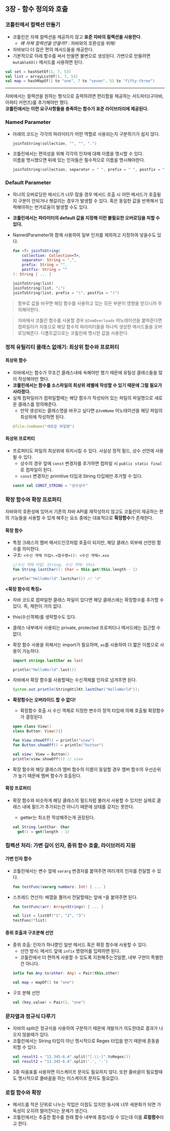 ## 3장 - 함수 정의와 호출

### 코틀린에서 컬렉션 만들기

- 코틀린은 자체 컬렉션을 제공하지 않고 **표준 자바의 컬렉션을 사용한다**.
    - _왜 자체 컬렉션을 안쓸까?_ : 자바와의 호환성을 위해!
- 자바보다 더 많은 편의 메서드들을 제공한다.
- 기본적으로 아래 함수를 써서 만들면 불변으로 생성된다. 가변으로 만들려면 `mutableXX()` 메서드를 사용하면 된다.

```kotlin
val set = hashSetOf(1, 7, 53)
val list = arrayListOf(1, 7, 53)
val map = hashMapOf(1 to "one", 7 to "seven", 53 to "fifty-three")
```

---

자바에서는 컬렉션을 원하는 형식으로 출력하려면 편리함을 제공하는 서드파티(구아바, 아파티 커먼즈)를 추가해야만 했다.  
  **코틀린에서는 이런 요구사항들을 충족하는 함수가 표준 라이브러리에 제공된다.**

### Named Parameter

- 아래의 코드는 각각의 파라미터가 어떤 역할로 사용되는지 구분하기가 쉽지 않다.
  ```kotlin
  joinToString(collection, "", "", ".")
  ```

- 코틀린에서는 편의성을 위해 각각의 인자에 대해 이름을 명시할 수 있다.  
  이름을 명시했으면 뒤에 있는 인자들은 필수적으로 이름을 명시해야한다.

  ```kotlin
  joinToString(collection, separator = " ", prefix = " ", postfix = "." )
  ```

### Default Parameter
- 하나의 오버로딩한 메서드가 너무 많을 경우 메서드 호출 시 어떤 메서드가 호출될지 구분이 안되거나 헷갈리는 경우가 발생할 수 있다.
  혹은 동일한 값을 반복해서 입력해야하는 번거로움이 발생할 수도 있다.
- **코틀린에서는 파라미터의 default 값을 지정해 이런 불필요한 오버로딩을 피할 수 있다.**
- NamedParameter와 함께 사용하여 일부 인자를 제외하고 지정하여 넣을수도 있다.

  ```kotlin
  fun <T> joinToString(
      collection: Collection<T>,
      separator: String = ",",
      prefix: String = "",
      postfix: String = ""
  ): String { ... }
  
  joinToString(list)
  joinToString(list, ";")
  joinToString(list, prefix = "(", postfix = ")")
  ```
> 함부로 값을 바꾸면 해당 함수를 사용하고 있는 모든 부분이 영향을 받으니까 주의해야한다.

> 자바에서 코틀린 함수를 사용할 경우 `@JvmOverloads` 어노테이션을 붙여준다면 컴파일러가 자동으로 해당 함수의 파라미터들을 하나씩 생성한 메서드들을 오버로딩해준다. 디폴트값으로는 코틀린에 명시한 값을 사용한다. 

### 정적 유틸리티 클래스 없애기: 최상위 함수와 프로퍼티

#### 최상위 함수

- 자바에서는 함수가 무조건 클래스내에 속해야만 했기 때문에 유틸성 클래스들을 많이 작성해야만 했다.
- **코틀린에서는 함수를 소스파일의 최상위 레벨에 작성할 수 있기 때문에 그럴 필요가 사라졌다.**
- 실제 컴파일러가 컴파일할때는 해당 함수가 작성되어 있는 파일의 파일명으로 새로운 클래스를 정의해준다.
  - 만약 생성되는 클래스명을 바꾸고 싶다면 `@JvmName` 어노테이션을 해당 파일의 최상위에 작성하면 된다.
  ```kotlin
  @file:JvmName("새로운 파일명")
  ```

#### 최상위 프로퍼티

- 프로퍼티도 파일의 최상위에 위치시킬 수 있다. 사실상 정적 필드, 상수 선언에 사용될 수 있다.
  - 상수의 경우 앞에 `const` 변경자를 추가하면 컴파일 시 `public static final`로 컴파일이 된다.
  - `const` 변경자는 primitive 타입과 String 타입에만 추가할 수 있다.
  ```kotlin
  const val CONST_STRING = "상수상수"
  ```

### 확장 함수와 확장 프로퍼티

자바와의 호환성에 있어서 기존의 자바 API를 재작성하지 않고도 코틀린이 제공하는 편의 기능들을 사용할 수 있게 해주는 요소 중에는 대표적으로 **확장함수**가 존재한다.

#### 확장 함수

- 특정 크래스의 멤버 메서드인것처럼 호출이 되지만, 해당 클래스 외부에 선언된 함수를 의미한다.
- 구조: `<수신 객체 타입>.<함수명>(): <수신 객체>.xxx`
  ```kotlin
  //수신 객체 타입: String, 수신 객체: this
  fun String.lastChar(): Char = this.get(this.length - 1)
  
  println("HelloWorld".lastchar()) // "d"
  ```

**<확장 함수의 특징>**
- 자바 코드로 컴파일한 클래스 파일이 있다면 해당 클래스에는 확장함수를 추가할 수 있다. 즉, 제한이 거의 없다.
- this(수신객체)를 생략할수도 있다.
- 클래스 내부에서 사용되는 private, protected 프로퍼티나 메서드에는 접근할 수 없다.
- 확장 함수 사용을 위해서는 import가 필요하며, `as`를 사용하여 더 짧은 이름으로 사용이 가능하다.
  ```kotlin
  import strings.lastChar as last
  
  println("HelloWorld".last())
  ```

- 자바에서 확장 함수를 사용할때는 수신객체를 인자로 넘겨주면 된다.
  ```java
  System.out.println(StringUtilKt.lastChar("HelloWorld"));
  ```

- **확장함수는 오버라이드 할 수 없다!**
  - 확장함수 호출 시 수신 객체로 지정한 변수의 정적 타입에 의해 호출될 확장함수가 결정된다.
  ```kotlin
  open class View()
  class Button: View(){}
  
  fun View.showOff() = println("view")
  fun Button.showOff() = println("button")
  
  val view: View = Button()
  println(view.showOff()) // view
  ```

- 확장 함수와 해당 클래스의 멤버 함수의 이름이 동일할 경우 멤버 함수의 우선순위가 높기 때문에 멤버 함수가 호출된다.


#### 확장 프로퍼티

- 확장 함수와 비슷하게 해당 클래스의 필드처럼 불러서 사용할 수 있지만 실제로 클래스 내에 필드가 추가되는건 아니기 때문에 상태를 갖지는 못한다.
  - getter는 최소한 작성해주는게 권장된다.

  ```kotlin
  val String.lastChar: Char
    get() = get(length - 1)
  ```

### 컬렉션 처리: 가변 길이 인자, 중위 함수 호출, 라이브러리 지원

#### 가변 인자 함수

- 코틀린에서는 변수 앞에 `vararg` 변경자를 붙여주면 여러개의 인자를 전달할 수 있다.
  ```kotlin
  fun testFunc(vararg numbers: Int) { ... }
  ```
- 스프레드 연산자: 배열을 풀어서 전달할때는 앞에 `*`을 붙여주면 된다.
  ```kotlin
  fun testFunc(arr: Array<String>) { ... }
  
  val list = listOf("1", "2", "3")
  testFunc(*list)
  ```

#### 중위 호출과 구조분해 선언

- 중위 호출: 인자가 하나뿐인 일반 메서드 혹은 확장 함수에 사용할 수 있다.
  - 선언 방식: 메서드 앞에 `infix` 명령어를 입력하면 된다.
  - 코틀린에서 더 편하게 사용할 수 있도록 지원해주는것일뿐, 내부 구현이 특별한건 아니다.
  ```kotlin
  infix fun Any.to(other: Any) = Pair(this,other)
  
  val map = mapOf(1 to "one")
  ```
- 구조 분해 선언
  ```kotlin
  val (key,value) = Pair(1, "one")
  ```

### 문자열과 정규식 다루기
- 자바의 split은 정규식을 사용하여 구분하기 때문에 개발자가 의도한대로 결과가 나오지 않을때가 있다.
- 코틀린에서는 String 타입이 아닌 명시적으로 Regex 타입을 받기 때문에 혼동을 피할 수 있다.
  ```kotlin
  val result1 = "12.345-6.A".split("[.\\-]".toRegex())
  val result2 = "12.345-6.A".split('.', '-')
  ```
- 3중 따옴표를 사용하면 이스케이프 문자도 필요하지 않다. 또한 줄바꿈이 필요할때도 명시적으로 줄바꿈을 하는 이스케이프 문자도 필요없다. 

### 로컬 함수와 확장

- 메서드를 작은 단위로 나누는 작업은 이점도 있지만 동시에 너무 세분화가 되면 가독성이 오히려 떨어진다는 문제가 생긴다.
- 코틀린에서는 추출한 함수를 원래 함수 내부에 중첩시킬 수 있는데 이를 **로컬함수**라고 한다.













